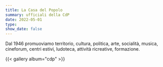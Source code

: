 ```yaml
---
title: La Casa del Popolo
summary: ufficiali della CdP
date: 2022-05-01
type: 
show_date: false
---
```


Dal 1946 promuoviamo territorio, cultura, politica, arte, socialità, musica, cineforum, centri estivi, ludoteca, attività ricreative, formazione.


{{< gallery album="cdp" >}}

